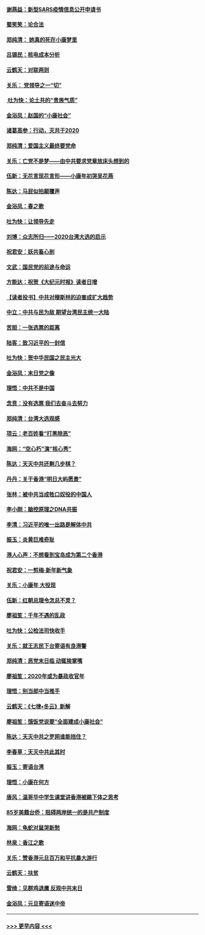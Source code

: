 #### [谢燕益：新型SARS疫情信息公开申请书](../pages/nsc993/n11808840.md?t=01220533) 
#### [蜀笑笑：论合法](../pages/nsc993/n11808064.md?t=01220533) 
#### [郑纯清： 她真的死在小康梦里](../pages/nsc993/n11806623.md?t=01220533) 
#### [吕锡民：核电成本分析](../pages/nsc993/n11806284.md?t=01220533) 
#### [云鹤天：对联两则](../pages/nsc993/n11805957.md?t=01220533) 
#### [关乐： 党领导之一“切”](../pages/nsc993/n11804505.md?t=01220533) 
#### [ 吐为快：论土共的“贵族气质”](../pages/nsc993/n11804490.md?t=01220533) 
#### [金浴凤：赵国的“小康社会”](../pages/nsc993/n11804452.md?t=01220533) 
#### [诸葛高参：行动，灭共于2020](../pages/nsc993/n11804120.md?t=01220533) 
#### [郑纯清：爱国主义最终要党命](../pages/nsc993/n11802197.md?t=01220533) 
#### [关乐：亡党不是梦——由中共要求党章放床头想到的](../pages/nsc993/n11802156.md?t=01220533) 
#### [伍新：无花言现花言形——小康年初哭吴花燕](../pages/nsc993/n11800044.md?t=01220533) 
#### [陈达：马屁似拍颠覆声](../pages/nsc993/n11800010.md?t=01220533) 
#### [金浴凤：春之歌](../pages/nsc993/n11797687.md?t=01220533) 
#### [吐为快：让领导先走](../pages/nsc993/n11797512.md?t=01220533) 
#### [刘博：众志所归——2020台湾大选的启示](../pages/nsc993/n11796878.md?t=01220533) 
#### [祝君安：妖共畜心剖](../pages/nsc993/n11794273.md?t=01220533) 
#### [文武：国民党的前途与命运](../pages/nsc993/n11794198.md?t=01220533) 
#### [方能达：祝贺《大纪元时报》读者日增](../pages/nsc993/n11793807.md?t=01220533) 
#### [【读者投书】中共对穆斯林的迫害成扩大趋势](../pages/nsc993/n11791371.md?t=01220533) 
#### [中立：中共与民为敌 期望台湾民主统一大陆](../pages/nsc993/n11790392.md?t=01220533) 
#### [苦胆：一张选票的距离](../pages/nsc993/n11788914.md?t=01220533) 
#### [陆客：致习近平的一封信](../pages/nsc993/n11788867.md?t=01220533) 
#### [吐为快：贺中华民国之民主光大](../pages/nsc993/n11788618.md?t=01220533) 
#### [金浴凤：末日党之像](../pages/nsc993/n11787475.md?t=01220533) 
#### [理悟：中共不是中国](../pages/nsc993/n11787463.md?t=01220533) 
#### [念贲：没有选票  我们去奋斗去努力](../pages/nsc993/n11787398.md?t=01220533) 
#### [郑纯清：台湾大选观感](../pages/nsc993/n11786210.md?t=01220533) 
#### [项云：老百姓看“打黑除恶”](../pages/nsc993/n11785398.md?t=01220533) 
#### [海网：“空心朽”演“核心秀”](../pages/nsc993/n11783874.md?t=01220533) 
#### [陈达：天灭中共还剩几步棋？](../pages/nsc993/n11783719.md?t=01220533) 
#### [丹丹：关于香港“明日大屿愿景”](../pages/nsc993/n11783273.md?t=01220533) 
#### [张林：被中共当成牲口奴役的中国人](../pages/nsc993/n11782397.md?t=01220533) 
#### [李小刚：脑控原理之DNA共振](../pages/nsc993/n11780962.md?t=01220533) 
#### [李清：习近平的唯一出路是解体中共](../pages/nsc993/n11780866.md?t=01220533) 
#### [振玉：炎黄巨难奇耻](../pages/nsc993/n11779632.md?t=01220533) 
#### [港人心声：不想看到宝岛成为第二个香港](../pages/nsc993/n11778817.md?t=01220533) 
#### [祝君安：一剪梅‧新年新气象](../pages/nsc993/n11776340.md?t=01220533) 
#### [关乐：小康年 大役现](../pages/nsc993/n11774213.md?t=01220533) 
#### [伍新：红朝总理令怎总不灵？](../pages/nsc993/n11770813.md?t=01220533) 
#### [廖祖笙：千年不遇的乱政](../pages/nsc993/n11770373.md?t=01220533) 
#### [吐为快：公检法司快收手](../pages/nsc993/n11770359.md?t=01220533) 
#### [关乐：就王志民下台寄语有良港警](../pages/nsc993/n11769903.md?t=01220533) 
#### [郑纯清：恶党末日临 动辄挨掌嘴](../pages/nsc993/n11769356.md?t=01220533) 
#### [廖祖笙：2020年或为暴政收官年](../pages/nsc993/n11768216.md?t=01220533) 
#### [理悟：别当郎中当推手](../pages/nsc993/n11768243.md?t=01220533) 
#### [云鹤天：《七律▪冬云》新解](../pages/nsc993/n11768204.md?t=01220533) 
#### [廖祖笙：饿饭党说要“全面建成小康社会”](../pages/nsc993/n11767482.md?t=01220533) 
#### [陈达：天灭中共之罗网谁能挡住？](../pages/nsc993/n11767465.md?t=01220533) 
#### [李春草：天灭中共此其时](../pages/nsc993/n11767452.md?t=01220533) 
#### [振玉：寄语台湾](../pages/nsc993/n11767432.md?t=01220533) 
#### [理悟：小康在何方](../pages/nsc993/n11767394.md?t=01220533) 
#### [唐风：温哥华中学生课堂讲香港被踢下体之思考](../pages/nsc993/n11766848.md?t=01220533) 
#### [85岁美籍台侨：阻碍两岸统一的是共产制度](../pages/nsc993/n11765043.md?t=01220533) 
#### [海网：龟蛇对鼠哭新愁](../pages/nsc993/n11764895.md?t=01220533) 
#### [林泉：香江之歌](../pages/nsc993/n11764415.md?t=01220533) 
#### [关乐：赞香港元旦百万和平抗暴大游行](../pages/nsc993/n11764382.md?t=01220533) 
#### [云鹤天：扶贫](../pages/nsc993/n11764245.md?t=01220533) 
#### [雪绮：见群鸡退鹰  反观中共末日](../pages/nsc993/n11762112.md?t=01220533) 
#### [金浴凤：元旦寄语迷中帝](../pages/nsc993/n11761788.md?t=01220533) 

----
#### [ >>> 更早内容 <<< ](../indexes/nsc993-earlier.md)

